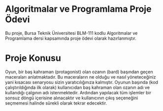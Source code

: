 ﻿# Algoritmalar ve Programlama Proje Ödevi
Bu proje, Bursa Teknik Üniversitesi BLM-111 kodlu Algoritmalar ve Programlama dersi kapsamında proje ödevi olarak hazırlanmıştır.

# Proje Konusu
Oyun, bir baş kahraman (protagonist) olan ozanın (bard) başından geçen maceraları anlatmaktadır. Bu maceraların ne olduğu ve nasıl yöneteceğiniz yani kısacası senaryosu sizin yaratıcılığınıza kalmıştır.
Oyunun başında (kod çalıştırıldığında ilk olarak) kullanıcıdan baş kahraman olan ozanın adı ve kullandığı çalgının adı istenmektedir. Ardından yapılacak tüm işlemler bir sonsuz döngü içerisine alınacaktır ve kullanıcının çıkış seçeneğini seçmemesi halinde sürekli olarak tekrar edecektir. 



